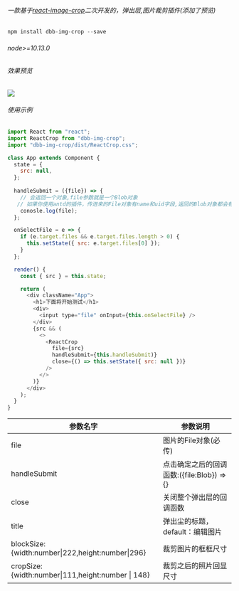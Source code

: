 ###### 一款基于[react-image-crop](https://github.com/DominicTobias/react-image-crop)二次开发的，弹出层,图片裁剪插件(添加了预览)

```javascript
npm install dbb-img-crop --save
```

######  node>=10.13.0

######  效果预览
<div>
<img src="http://yjw-image.oss-cn-shenzhen.aliyuncs.com/npm/demo.png" />

###### 使用示例

```javascript
import React from "react";
import ReactCrop from "dbb-img-crop";
import "dbb-img-crop/dist/ReactCrop.css";

class App extends Component {
  state = {
    src: null,
  };
  
  handleSubmit = ({file}) => {
    // 会返回一个对象,file参数就是一个Blob对象
   // 如果你使用antd的插件，传进来的File对象有name和uid字段,返回的Blob对象都会有这两个key-value 
    conosle.log(file);  
  };

  onSelectFile = e => {
    if (e.target.files && e.target.files.length > 0) {
      this.setState({ src: e.target.files[0] });
    }
  };

  render() {
    const { src } = this.state;

    return (
      <div className="App">
        <h1>下面将开始测试</h1>
        <div>
          <input type="file" onInput={this.onSelectFile} />
        </div>
        {src && (
          <>
            <ReactCrop
              file={src}
              handleSubmit={this.handleSubmit)}
              close={() => this.setState({ src: null })}
            />
          </>
        )}
      </div>
    );
  }
}
```

| 参数名字                                          | 参数说明                                   |
| ------------------------------------------------- | ------------------------------------------ |
| file                                              | 图片的File对象(必传)                       |
| handleSubmit                                      | 点击确定之后的回调函数:({file:Blob}) => {} |
| close                                             | 关闭整个弹出层的回调函数                   |
| title                                             | 弹出尘的标题，default：编辑图片            |
| blockSize:{width:number\|222,height:number\|296}  | 裁剪图片的框框尺寸                         |
| cropSize:{width:number\|111,height:number \| 148} | 裁剪之后的照片回显尺寸                     |

[^{...props}]: 支持所有react-image-crop的参数






